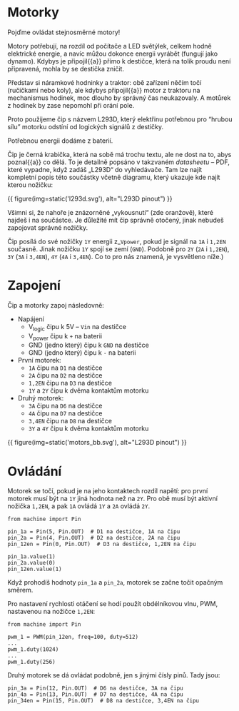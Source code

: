 # Motorky

Pojďme ovládat stejnosměrné motory!

Motory potřebují, na rozdíl od počítače a LED světýlek, celkem hodně elektrické
energie, a navíc můžou dokonce energii vyrábět (fungují jako dynamo).
Kdybys je připojil{{a}} přímo k destičce, která na tolik proudu není
připravená, mohla by se destička zničit.

Představ si náramkové hodninky a traktor: obě zařízení něčím točí (ručičkami
nebo koly), ale kdybys připojil{{a}} motor z traktoru na mechanismus hodinek,
moc dlouho by správný čas neukazovaly.
A motůrek z hodinek by zase nepomohl při orání pole.

Proto použijeme čip s názvem L293D, který elektřinu potřebnou pro “hrubou sílu”
motorku odstíní od logických signálů z destičky.

Potřebnou energii dodáme z baterií.

Čip je černá krabička, která na sobě má trochu textu, ale ne dost na to,
abys poznal{{a}} co dělá.
To je detailně popsáno v takzvaném *datasheetu* – PDF, které vypadne, když
zadáš „L293D“ do vyhledávače.
Tam lze najít kompletní popis této součástky včetně diagramu, který ukazuje
kde najít kterou nožičku:

{{ figure(img=static('l293d.svg'), alt="L293D pinout") }}

Všimni si, že nahoře je znázorněné „vykousnutí“ (zde oranžově),
které najdeš i na součástce.
Je důležité mít čip správně otočený, jinak nebudeš zapojovat správné nožičky.

Čip posílá do své nožičky `1Y` energii z_`Vpower`, pokud je signál na
`1A` i `1,2EN` současně. Jinak nožičku `1Y` spojí se zemí (`GND`).
Podobně pro `2Y` (`2A` i `1,2EN`), `3Y` (`3A` i `3,4EN`), `4Y` (`4A` i `3,4EN`).
Co to pro nás znamená, je vysvětleno níže.)


# Zapojení

Čip a motorky zapoj následovně:

* Napájení
  * V<sub>logic</sub> čipu k 5V – `Vin` na destičce
  * V<sub>power</sub> čipu k `+` na baterii
  * GND (jedno který) čipu k `GND` na destičce
  * GND (jedno který) čipu k `-` na baterii
* První motorek:
  * `1A` čipu na `D1` na destičce
  * `2A` čipu na `D2` na destičce
  * `1,2EN` čipu na `D3` na destičce
  * `1Y` a `2Y` čipu k dvěma kontaktům motorku
* Druhý motorek:
  * `3A` čipu na `D6` na destičce
  * `4A` čipu na `D7` na destičce
  * `3,4EN` čipu na `D8` na destičce
  * `3Y` a `4Y` čipu k dvěma kontaktům motorku

{{ figure(img=static('motors_bb.svg'), alt="L293D pinout") }}


# Ovládání

Motorek se točí, pokud je na jeho kontaktech rozdíl napětí: pro první motorek
musí být na `1Y` jiná hodnota než na `2Y`.
Pro obě musí být aktivní nožička `1,2EN`, a pak `1A` ovládá `1Y` a
`2A` ovládá `2Y`.

```
from machine import Pin

pin_1a = Pin(5, Pin.OUT)  # D1 na destičce, 1A na čipu
pin_2a = Pin(4, Pin.OUT)  # D2 na destičce, 2A na čipu
pin_12en = Pin(0, Pin.OUT)  # D3 na destičce, 1,2EN na čipu

pin_1a.value(1)
pin_2a.value(0)
pin_12en.value(1)
```

Když prohodíš hodnoty `pin_1a` a `pin_2a`, motorek se začne točit opačným
směrem.

Pro nastavení rychlosti otáčení se hodí použít obdélníkovou vlnu, PWM,
nastavenou na nožičce `1,2EN`:

```
from machine import Pin

pwm_1 = PWM(pin_12en, freq=100, duty=512)
...
pwm_1.duty(1024)
...
pwm_1.duty(256)
```

Druhý motorek se dá ovládat podobně, jen s jinými čísly pinů.
Tady jsou:

```
pin_3a = Pin(12, Pin.OUT)  # D6 na destičce, 3A na čipu
pin_4a = Pin(13, Pin.OUT)  # D7 na destičce, 4A na čipu
pin_34en = Pin(15, Pin.OUT)  # D8 na destičce, 3,4EN na čipu
```



